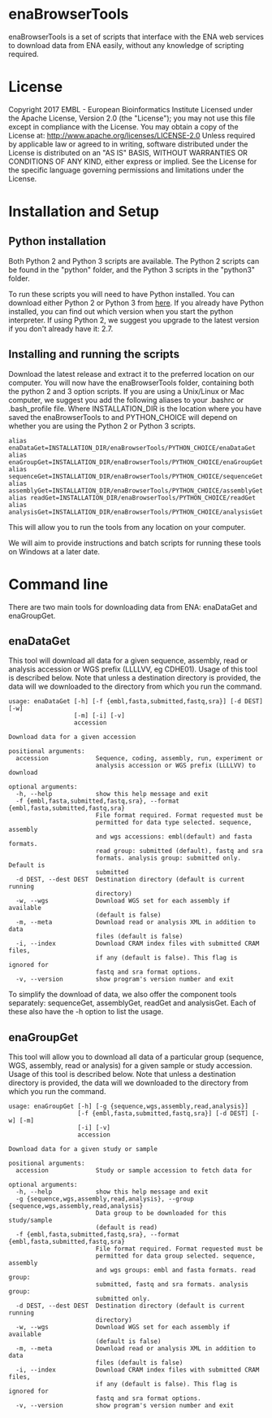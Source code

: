 # enaBrowserTools

enaBrowserTools is a set of scripts that interface with the ENA web services to download data from ENA easily, without any knowledge of scripting required.

# License

Copyright 2017 EMBL - European Bioinformatics Institute Licensed under the Apache License, Version 2.0 (the "License");
you may not use this file except in compliance with the License.
You may obtain a copy of the License at: http://www.apache.org/licenses/LICENSE-2.0
Unless required by applicable law or agreed to in writing, software distributed under the License is distributed on an "AS IS" BASIS, WITHOUT WARRANTIES OR CONDITIONS OF ANY KIND, either express or implied. See the License for the specific language governing permissions and limitations under the License.

# Installation and Setup

## Python installation

Both Python 2 and Python 3 scripts are available.  The Python 2 scripts can be found in the "python" folder, and the Python 3 scripts in the "python3" folder.   

To run these scripts you will need to have Python installed.  You can download either Python 2 or Python 3 from [here](https://www.python.org/downloads/). If you already have Python installed, you can find out which version when you start the python interpreter.  If using Python 2, we suggest you upgrade to the latest version if you don't already have it: 2.7.

## Installing and running the scripts

Download the latest release and extract it to the preferred location on our computer. You will now have the enaBrowserTools folder, containing both the python 2 and 3 option scripts.  If you are using a Unix/Linux or Mac computer, we suggest you add the following aliases to your .bashrc or .bash_profile file. Where INSTALLATION_DIR is the location where you have saved the enaBrowserTools to and PYTHON_CHOICE will depend on whether you are using the Python 2 or Python 3 scripts.

```
alias enaDataGet=INSTALLATION_DIR/enaBrowserTools/PYTHON_CHOICE/enaDataGet
alias enaGroupGet=INSTALLATION_DIR/enaBrowserTools/PYTHON_CHOICE/enaGroupGet
alias sequenceGet=INSTALLATION_DIR/enaBrowserTools/PYTHON_CHOICE/sequenceGet
alias assemblyGet=INSTALLATION_DIR/enaBrowserTools/PYTHON_CHOICE/assemblyGet
alias readGet=INSTALLATION_DIR/enaBrowserTools/PYTHON_CHOICE/readGet
alias analysisGet=INSTALLATION_DIR/enaBrowserTools/PYTHON_CHOICE/analysisGet
```

This will allow you to run the tools from any location on your computer.

We will aim to provide instructions and batch scripts for running these tools on Windows at a later date.

# Command line

There are two main tools for downloading data from ENA:  enaDataGet and enaGroupGet.  

## enaDataGet

This tool will download all data for a given sequence, assembly, read or analysis accession or WGS prefix (LLLLVV, eg CDHE01).  Usage of this tool is described below.  Note that unless a destination directory is provided, the data will we downloaded to the directory from which you run the command.

```
usage: enaDataGet [-h] [-f {embl,fasta,submitted,fastq,sra}] [-d DEST] [-w]
                  [-m] [-i] [-v]
                  accession

Download data for a given accession

positional arguments:
  accession             Sequence, coding, assembly, run, experiment or
                        analysis accession or WGS prefix (LLLLVV) to download

optional arguments:
  -h, --help            show this help message and exit
  -f {embl,fasta,submitted,fastq,sra}, --format {embl,fasta,submitted,fastq,sra}
                        File format required. Format requested must be
                        permitted for data type selected. sequence, assembly
                        and wgs accessions: embl(default) and fasta formats.
                        read group: submitted (default), fastq and sra
                        formats. analysis group: submitted only. Default is
                        submitted
  -d DEST, --dest DEST  Destination directory (default is current running
                        directory)
  -w, --wgs             Download WGS set for each assembly if available
                        (default is false)
  -m, --meta            Download read or analysis XML in addition to data
                        files (default is false)
  -i, --index           Download CRAM index files with submitted CRAM files,
                        if any (default is false). This flag is ignored for
                        fastq and sra format options.
  -v, --version         show program's version number and exit
```

To simplify the download of data, we also offer the component tools separately: sequenceGet, assemblyGet, readGet and analysisGet. Each of these also have the -h option to list the usage.

## enaGroupGet

This tool will allow you to download all data of a particular group (sequence, WGS, assembly, read or analysis) for a given sample or study accession. Usage of this tool is described below.  Note that unless a destination directory is provided, the data will we downloaded to the directory from which you run the command.

```
usage: enaGroupGet [-h] [-g {sequence,wgs,assembly,read,analysis}]
                   [-f {embl,fasta,submitted,fastq,sra}] [-d DEST] [-w] [-m]
                   [-i] [-v]
                   accession

Download data for a given study or sample

positional arguments:
  accession             Study or sample accession to fetch data for

optional arguments:
  -h, --help            show this help message and exit
  -g {sequence,wgs,assembly,read,analysis}, --group {sequence,wgs,assembly,read,analysis}
                        Data group to be downloaded for this study/sample
                        (default is read)
  -f {embl,fasta,submitted,fastq,sra}, --format {embl,fasta,submitted,fastq,sra}
                        File format required. Format requested must be
                        permitted for data group selected. sequence, assembly
                        and wgs groups: embl and fasta formats. read group:
                        submitted, fastq and sra formats. analysis group:
                        submitted only.
  -d DEST, --dest DEST  Destination directory (default is current running
                        directory)
  -w, --wgs             Download WGS set for each assembly if available
                        (default is false)
  -m, --meta            Download read or analysis XML in addition to data
                        files (default is false)
  -i, --index           Download CRAM index files with submitted CRAM files,
                        if any (default is false). This flag is ignored for
                        fastq and sra format options.
  -v, --version         show program's version number and exit
```
